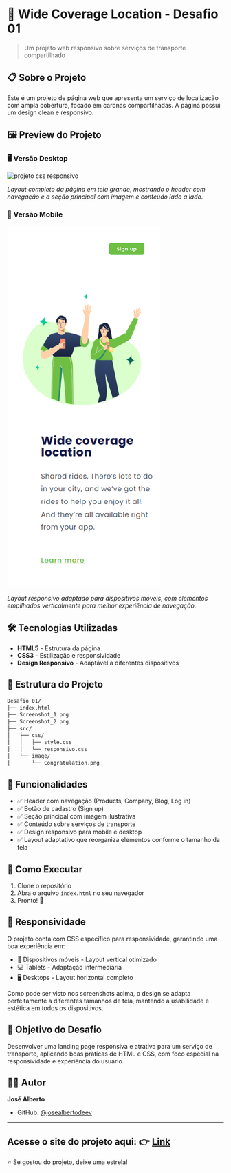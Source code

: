# 🚗 Wide Coverage Location - Desafio 01

> Um projeto web responsivo sobre serviços de transporte compartilhado

## 📋 Sobre o Projeto

Este é um projeto de página web que apresenta um serviço de localização com ampla cobertura, focado em caronas compartilhadas. A página possui um design clean e responsivo.

## 🖼️ Preview do Projeto

### 🖥️ Versão Desktop
![projeto css responsivo](https://github.com/user-attachments/assets/2ccb553f-513a-48fc-bc0f-482a87335f0e)

*Layout completo da página em tela grande, mostrando o header com navegação e a seção principal com imagem e conteúdo lado a lado.*

### 📱 Versão Mobile
![Screenshot Mobile](src/images/Screenshot_2.png)

*Layout responsivo adaptado para dispositivos móveis, com elementos empilhados verticalmente para melhor experiência de navegação.*

## 🛠️ Tecnologias Utilizadas

- **HTML5** - Estrutura da página
- **CSS3** - Estilização e responsividade
- **Design Responsivo** - Adaptável a diferentes dispositivos

## 📁 Estrutura do Projeto

```
Desafio 01/
├── index.html
├── Screenshot_1.png
├── Screenshot_2.png
├── src/
│   ├── css/
│   │   ├── style.css
│   │   └── responsivo.css
│   └── image/
│       └── Congratulation.png
```

## 🎨 Funcionalidades

- ✅ Header com navegação (Products, Company, Blog, Log in)
- ✅ Botão de cadastro (Sign up)
- ✅ Seção principal com imagem ilustrativa
- ✅ Conteúdo sobre serviços de transporte
- ✅ Design responsivo para mobile e desktop
- ✅ Layout adaptativo que reorganiza elementos conforme o tamanho da tela

## 🚀 Como Executar

1. Clone o repositório
2. Abra o arquivo `index.html` no seu navegador
3. Pronto! 🎉

## 📱 Responsividade

O projeto conta com CSS específico para responsividade, garantindo uma boa experiência em:
- 📱 Dispositivos móveis - Layout vertical otimizado
- 💻 Tablets - Adaptação intermediária
- 🖥️ Desktops - Layout horizontal completo

Como pode ser visto nos screenshots acima, o design se adapta perfeitamente a diferentes tamanhos de tela, mantendo a usabilidade e estética em todos os dispositivos.

## 🎯 Objetivo do Desafio

Desenvolver uma landing page responsiva e atrativa para um serviço de transporte, aplicando boas práticas de HTML e CSS, com foco especial na responsividade e experiência do usuário.

## 👨‍💻 Autor

**José Alberto**
- GitHub: [@josealbertodeev](https://github.com/josealbertodeev)

---

## Acesse o site do projeto aqui: 👉 [Link](https://landing-page-responsivo-kzqtjoaqj.vercel.app)

⭐ Se gostou do projeto, deixe uma estrela!
